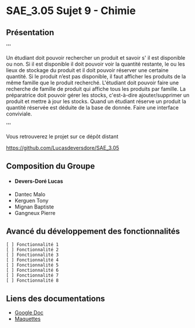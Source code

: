 # SAE_3.05 Sujet 9 - Chimie
## Présentation

'''

Un étudiant doit pouvoir rechercher un produit et savoir s' il est disponible ou non.
Si il est disponible il doit pouvoir voir la quantité restante, le ou les lieux de stockage du produit et il doit pouvoir réserver une certaine quantité.
Si le produit n’est pas disponible, il faut afficher les produits de la même famille que le produit recherché.
L'étudiant doit pouvoir faire une recherche de famille de produit qui affiche tous les produits par famille.
La préparatrice doit pouvoir gérer les stocks, c'est-à-dire  ajouter/supprimer un produit et mettre à jour les stocks.
Quand un étudiant réserve un produit la quantité réservée est déduite de la base de donnée.
Faire une interface conviviale.

'''

Vous retrouverez le projet sur ce dépôt distant

https://github.com/Lucasdeversdore/SAE_3.05

## Composition du Groupe

- #### Devers-Doré Lucas
-  Dantec Malo
-  Kerguen Tony
-  Mignan Baptiste
-  Gangneux Pierre

## Avancé du développement des fonctionnalités

    [ ] Fonctionnalité 1
    [ ] Fonctionnalité 2
    [ ] Fonctionnalité 3
    [ ] Fonctionnalité 4
    [ ] Fonctionnalité 5
    [ ] Fonctionnalité 6
    [ ] Fonctionnalité 7
    [ ] Fonctionnalité 8

## Liens des documentations

- [Google Doc](https://docs.google.com/document/d/1Tj_LncErI6cz8Z9aLuyxrCyK7A-Zf0-V-t2XJHSf2D4/edit?tab=t.0)
- [Maquettes](https://www.figma.com/design/3zRVa4q9qhufaVrlDgFbux/Untitled?node-id=0-315&node-type=frame&t=TaOi67KtuTTnPceL-0)

